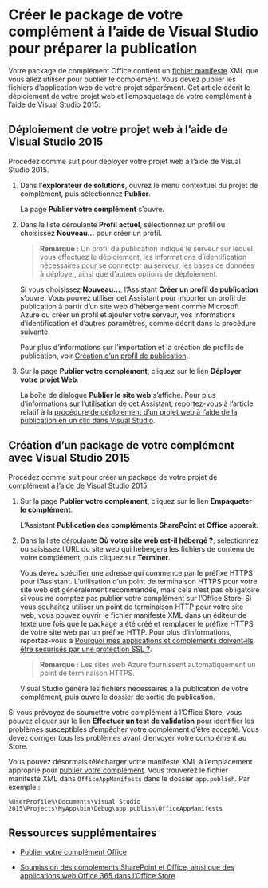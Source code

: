 # <a name="package-your-add-in-using-visual-studio-to-prepare-for-publishing"></a>Créer le package de votre complément à l’aide de Visual Studio pour préparer la publication

Votre package de complément Office contient un [fichier manifeste](../overview/add-in-manifests.md) XML que vous allez utiliser pour publier le complément. Vous devez publier les fichiers d’application web de votre projet séparément. Cet article décrit le déploiement de votre projet web et l’empaquetage de votre complément à l’aide de Visual Studio 2015.

## <a name="to-deploy-your-web-project-using-visual-studio-2015"></a>Déploiement de votre projet web à l’aide de Visual Studio 2015

Procédez comme suit pour déployer votre projet web à l’aide de Visual Studio 2015.

1. Dans l’**explorateur de solutions**, ouvrez le menu contextuel du projet de complément, puis sélectionnez **Publier**.
    
    La page **Publier votre complément** s’ouvre.
    
2. Dans la liste déroulante **Profil actuel**, sélectionnez un profil ou choisissez **Nouveau…** pour créer un profil.
    
     >**Remarque :**  Un profil de publication indique le serveur sur lequel vous effectuez le déploiement, les informations d’identification nécessaires pour se connecter au serveur, les bases de données à déployer, ainsi que d’autres options de déploiement.

    Si vous choisissez **Nouveau...**, l’Assistant **Créer un profil de publication** s’ouvre. Vous pouvez utiliser cet Assistant pour importer un profil de publication à partir d’un site web d’hébergement comme Microsoft Azure ou créer un profil et ajouter votre serveur, vos informations d’identification et d’autres paramètres, comme décrit dans la procédure suivante.
    
    Pour plus d’informations sur l’importation et la création de profils de publication, voir [Création d’un profil de publication](http://msdn.microsoft.com/en-us/library/dd465337.aspx#creating_a_profile).
    
3. Sur la page **Publier votre complément**, cliquez sur le lien **Déployer votre projet Web**.
    
    La boîte de dialogue **Publier le site web** s’affiche. Pour plus d’informations sur l’utilisation de cet Assistant, reportez-vous à l’article relatif à la [procédure de déploiement d’un projet web à l’aide de la publication en un clic dans Visual Studio](http://msdn.microsoft.com/en-us/library/dd465337.aspx).
    

## <a name="to-package-your-add-in-using-visual-studio-2015"></a>Création d’un package de votre complément avec Visual Studio 2015

Procédez comme suit pour créer un package de votre projet de complément à l’aide de Visual Studio 2015.

1. Sur la page **Publier votre complément**, cliquez sur le lien **Empaqueter le complément**.
    
    L’Assistant **Publication des compléments SharePoint et Office** apparaît.
    
2. Dans la liste déroulante **Où votre site web est-il hébergé ?**, sélectionnez ou saisissez l’URL du site web qui hébergera les fichiers de contenu de votre complément, puis cliquez sur **Terminer**.
    
    Vous devez spécifier une adresse qui commence par le préfixe HTTPS pour l’Assistant. L’utilisation d’un point de terminaison HTTPS pour votre site web est généralement recommandée, mais cela n’est pas obligatoire si vous ne comptez pas publier votre complément sur l’Office Store. Si vous souhaitez utiliser un point de terminaison HTTP pour votre site web, vous pouvez ouvrir le fichier manifeste XML dans un éditeur de texte une fois que le package a été créé et remplacer le préfixe HTTPS de votre site web par un préfixe HTTP. Pour plus d’informations, reportez-vous à [Pourquoi mes applications et compléments doivent-ils être sécurisés par une protection SSL ?](http://msdn.microsoft.com/en-us/library/jj591603#bk_q7).
    
     >**Remarque :**  Les sites web Azure fournissent automatiquement un point de terminaison HTTPS.

    Visual Studio génère les fichiers nécessaires à la publication de votre complément, puis ouvre le dossier de sortie de publication. 
    
Si vous prévoyez de soumettre votre complément à l’Office Store, vous pouvez cliquer sur le lien **Effectuer un test de validation** pour identifier les problèmes susceptibles d’empêcher votre complément d’être accepté. Vous devez corriger tous les problèmes avant d’envoyer votre complément au Store.

Vous pouvez désormais télécharger votre manifeste XML à l’emplacement approprié pour [publier votre complément](../publish/publish.md). Vous trouverez le fichier manifeste XML dans `OfficeAppManifests` dans le dossier `app.publish`. Par exemple :

 `%UserProfile%\Documents\Visual Studio 2015\Projects\MyApp\bin\Debug\app.publish\OfficeAppManifests`


## <a name="additional-resources"></a>Ressources supplémentaires



- [Publier votre complément Office](../publish/publish.md)
    
- [Soumission des compléments SharePoint et Office, ainsi que des applications web Office 365 dans l’Office Store](http://msdn.microsoft.com/library/ff075782-1303-4517-91cc-b3d730e9b9ae%28Office.15%29.aspx)
    
